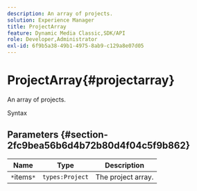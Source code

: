 ```yaml
---
description: An array of projects.
solution: Experience Manager
title: ProjectArray
feature: Dynamic Media Classic,SDK/API
role: Developer,Administrator
exl-id: 6f9b5a38-49b1-4975-8ab9-c129a8e07d05
---
```

# ProjectArray{#projectarray}

An array of projects.

 Syntax 

## Parameters {#section-2fc9bea56b6d4b72b80d4f04c5f9b862}

|  Name  | Type  | Description  |
|---|---|---|
|  `*`items`*`  | `types:Project`  | The project array.  |

